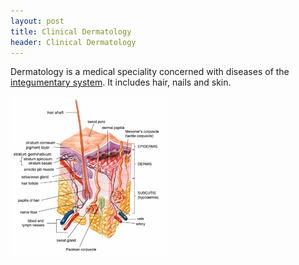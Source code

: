 ```yaml
---
layout: post
title: Clinical Dermatology
header: Clinical Dermatology
---
```


Dermatology is a medical speciality concerned with diseases of the [integumentary system](http://en.wikipedia.org/wiki/Integumentary_system). It includes hair, nails and skin.

<img src='/assets/images/skin/250px-Skin.png'/>
